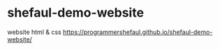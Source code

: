 # shefaul-demo-website
website html &amp; css
 https://programmershefaul.github.io/shefaul-demo-website/
